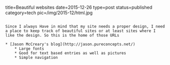 title=Beautiful websites
date=2015-12-26
type=post
status=published
category=tech
pic=/img/2015-12/html.jpg
~~~~~~

Since I always Have in mind that my site needs a proper design, I need a place to keep track of beautiful sites or at least sites where I like the design. So this is the home of those URLs 

* [Jason McCreary's blog](http://jason.pureconcepts.net/)
    * Large fonts
    * Good for text based entries as well as pictures
    * Simple navigation
    
